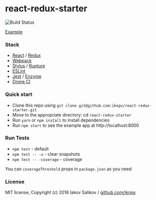 # react-redux-starter
![Build Status](https://drone.dayler.io/api/badges/iknpx/react-redux-starter/status.svg)

[Example](https://react-redux-starter.tk)

### Stack
* [React](https://reactjs.org) / [Redux](https://redux.js.org)
* [Webpack](https://webpack.js.org)
* [Stylus](http://stylus-lang.com/) / [Rupture](http://jescalan.github.io/rupture)
* [ESLint](https://eslint.org)
* [Jest](https://facebook.github.io/jest) / [Enzyme](http://airbnb.io/enzyme)
* [Drone CI](https://drone.io/)

### Quick start
* Clone this repo using `git clone git@github.com:iknpx/react-redux-starter.git`
* Move to the appropriate directory: cd `react-redux-starter`
* Run `yarn` or `npm install` to install dependencies
* Run `npm start` to see the example app at http://localhost:8000

### Run Tests
* `npm test` - default
* `npm test -- -u` - clear snapshots
* `npm test -- -coverage` - coverage

You can `coverageThreshold` props in `package.json` as you need

### License
MIT license, Copyright (c) 2018 Iakov Salikov / [github.com/iknpx](https://github.com/iknpx)
